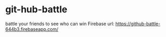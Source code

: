 # git-hub-battle
battle your friends to see who can win
Firebase url:
https://github-battle-644b3.firebaseapp.com/
